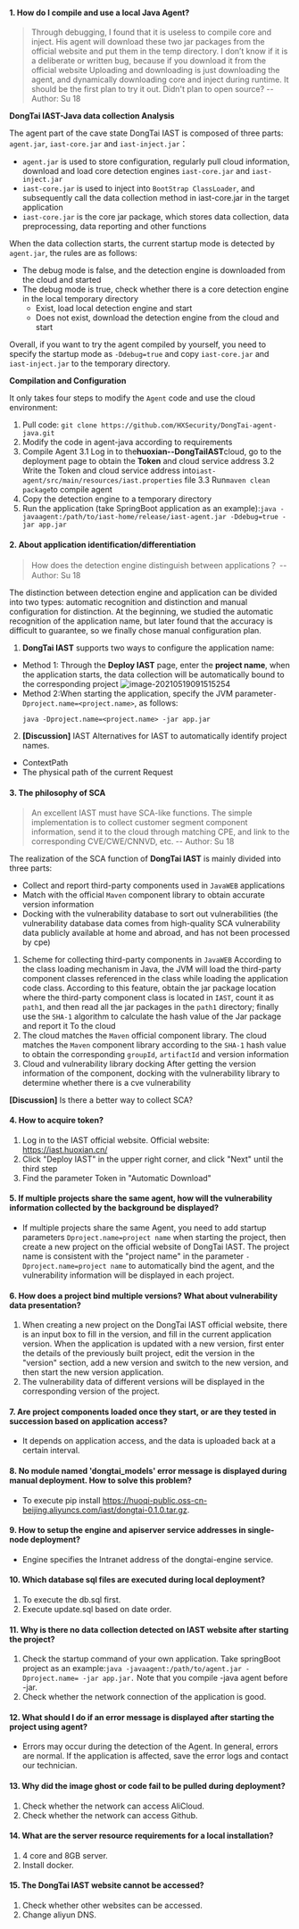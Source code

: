 
#### 1. How do I compile and use a local Java Agent?

> Through debugging, I found that it is useless to compile core and inject. His agent will download these two jar packages from the official website and put them in the temp directory. I don’t know if it is a deliberate or written bug, because if you download it from the official website Uploading and downloading is just downloading the agent, and dynamically downloading core and inject during runtime. It should be the first plan to try it out. Didn't plan to open source?                                      -- Author: Su 18

**DongTai IAST-Java data collection Analysis**

The agent part of the cave state DongTai IAST is composed of three parts: `agent.jar`, `iast-core.jar` and `iast-inject.jar`：
- `agent.jar` is used to store configuration, regularly pull cloud information, download and load core detection engines `iast-core.jar` and `iast-inject.jar`
- `iast-core.jar` is used to inject into `BootStrap ClassLoader`, and subsequently call the data collection method in iast-core.jar in the target application
- `iast-core.jar` is the core jar package, which stores data collection, data preprocessing, data reporting and other functions

When the data collection starts, the current startup mode is detected by `agent.jar`, the rules are as follows:
- The debug mode is false, and the detection engine is downloaded from the cloud and started
- The debug mode is true, check whether there is a core detection engine in the local temporary directory
  - Exist, load local detection engine and start
  - Does not exist, download the detection engine from the cloud and start

Overall, if you want to try the agent compiled by yourself, you need to specify the startup mode as `-Ddebug=true` and copy `iast-core.jar` and `iast-inject.jar` to the temporary directory.

**Compilation and Configuration**

It only takes four steps to modify the `Agent` code and use the cloud environment:
1. Pull code: `git clone https://github.com/HXSecurity/DongTai-agent-java.git`
2. Modify the code in agent-java according to requirements
3. Compile Agent
    3.1 Log in to the**huoxian--DongTaiIAST**cloud, go to the deployment page to obtain the **Token** and cloud service address
    3.2 Write the Token and cloud service address into`iast-agent/src/main/resources/iast.properties` file
    3.3 Run`maven clean package`to compile agent
4. Copy the detection engine to a temporary directory
5. Run the application (take SpringBoot application as an example):`java -javaagent:/path/to/iast-home/release/iast-agent.jar -Ddebug=true -jar app.jar`

#### 2. About application identification/differentiation

> How does the detection engine distinguish between applications？                                                                         -- Author: Su 18

The distinction between detection engine and application can be divided into two types: automatic recognition and distinction and manual configuration for distinction. At the beginning, we studied the automatic recognition of the application name, but later found that the accuracy is difficult to guarantee, so we finally chose manual configuration plan.

1. **DongTai IAST** supports two ways to configure the application name:
- Method 1: Through the **Deploy IAST** page, enter the **project name**, when the application starts, the data collection will be automatically bound to the corresponding project
  ![image-20210519091515254](https://huoxian-zone.oss-cn-beijing.aliyuncs.com/imagesimage-20210519091515254.png)
- Method 2:When starting the application, specify the JVM parameter`-Dproject.name=<project.name>`, as follows:
  ```
  java -Dproject.name=<project.name> -jar app.jar
  ```

2. **[Discussion]** IAST Alternatives for IAST to automatically identify project names.
  - ContextPath
  - The physical path of the current Request

#### 3. The philosophy of SCA

> An excellent IAST must have SCA-like functions. The simple implementation is to collect customer segment component information, send it to the cloud through matching CPE, and link to the corresponding CVE/CWE/CNNVD, etc.                                                                                -- Author: Su 18

The realization of the SCA function of **DongTai IAST** is mainly divided into three parts:
- Collect and report third-party components used in `JavaWEB` applications
- Match with the official `Maven` component library to obtain accurate version information
- Docking with the vulnerability database to sort out vulnerabilities (the vulnerability database data comes from high-quality SCA vulnerability data publicly available at home and abroad, and has not been processed by cpe)

1. Scheme for collecting third-party components in `JavaWEB` According to the class loading mechanism in Java, the JVM will load the third-party component classes referenced in the class while loading the application code class. According to this feature, obtain the jar package location where the third-party component class is located in `IAST`, count it as `path1`, and then read all the jar packages in the `path1` directory; finally use the `SHA-1` algorithm to calculate the hash value of the Jar package and report it To the cloud
2. The cloud matches the `Maven` official component library. The cloud matches the `Maven` component library according to the `SHA-1` hash value to obtain the corresponding `groupId`, `artifactId` and version information
3. Cloud and vulnerability library docking After getting the version information of the component, docking with the vulnerability library to determine whether there is a cve vulnerability

**[Discussion]** Is there a better way to collect SCA?

#### 4. How to acquire token?

1. Log in to the IAST official website. Official website: https://iast.huoxian.cn/
2. Click "Deploy IAST" in the upper right corner, and click "Next" until the third step
3. Find the parameter Token in "Automatic Download"
   
#### 5. If multiple projects share the same agent, how will the vulnerability information collected by the background be displayed?

- If multiple projects share the same Agent, you need to add startup parameters `Dproject.name=project name` when starting the project, then create a new project on the official website of DongTai IAST. The project name is consistent with the "project name" in the parameter `-Dproject.name=project name` to automatically bind the agent, and the vulnerability information will be displayed in each project.
  
#### 6. How does a project bind multiple versions? What about vulnerability data presentation?

1. When creating a new project on the DongTai IAST official website, there is an input box to fill in the version, and fill in the current application version. When the application is updated with a new version, first enter the details of the previously built project, edit the version in the "version" section, add a new version and switch to the new version, and then start the new version application.
2. The vulnerability data of different versions will be displayed in the corresponding version of the project.
   
#### 7. Are project components loaded once they start, or are they tested in succession based on application access?

- It depends on application access, and the data is uploaded back at a certain interval.
  
#### 8. No module named 'dongtai_models' error message is displayed during manual deployment. How to solve this problem?

- To execute pip install https://huoqi-public.oss-cn-beijing.aliyuncs.com/iast/dongtai-0.1.0.tar.gz.
  
#### 9. How to setup the engine and apiserver service addresses in single-node deployment?

- Engine specifies the Intranet address of the dongtai-engine service.
  
#### 10. Which database sql files are executed during local deployment?

1. To execute the db.sql first.
2. Execute update.sql based on date order.
   
#### 11. Why is there no data collection detected on IAST website after starting the project?

1. Check the startup command of your own application. Take springBoot project as an example:`java -javaagent:/path/to/agent.jar -Dproject.name= -jar app.jar.` Note that you compile -java agent before -jar.
2. Check whether the network connection of the application is good.
   
#### 12. What should I do if an error message is displayed after starting the project using agent?

- Errors may occur during the detection of the Agent. In general, errors are normal. If the application is affected, save the error logs and contact our technician.
  
#### 13. Why did the image ghost or code fail to be pulled during deployment?

1. Check whether the network can access AliCloud.
2. Check whether the network can access Github.

#### 14. What are the server resource requirements for a local installation?

1. 4 core and 8GB server.
2. Install docker.

#### 15. The DongTai IAST website cannot be accessed?

1. Check whether other websites can be accessed.
2. Change aliyun DNS.



